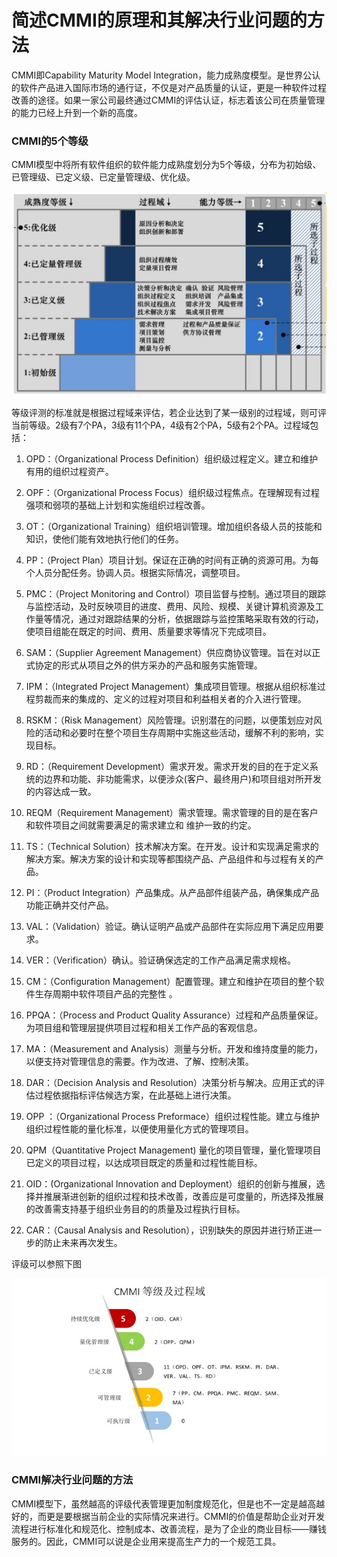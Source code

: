 # 简述CMMI的原理和其解决行业问题的方法

CMMI即Capability Maturity Model Integration，能力成熟度模型。是世界公认的软件产品进入国际市场的通行证，不仅是对产品质量的认证，更是一种软件过程改善的途径。如果一家公司最终通过CMMI的评估认证，标志着该公司在质量管理的能力已经上升到一个新的高度。

### CMMI的5个等级

CMMI模型中将所有软件组织的软件能力成熟度划分为5个等级，分布为初始级、已管理级、已定义级、已定量管理级、优化级。

![image-20200506135802632](./img/image-20200506135802632.png)

等级评测的标准就是根据过程域来评估，若企业达到了某一级别的过程域，则可评当前等级。2级有7个PA，3级有11个PA，4级有2个PA，5级有2个PA。过程域包括：

1. OPD：（Organizational Process Definition）组织级过程定义。建立和维护有用的组织过程资产。

2. OPF：（Organizational Process Focus）组织级过程焦点。在理解现有过程强项和弱项的基础上计划和实施组织过程改善。
3. OT：（Organizational Training）组织培训管理。增加组织各级人员的技能和知识，使他们能有效地执行他们的任务。
4. PP：（Project Plan）项目计划。保证在正确的时间有正确的资源可用。为每个人员分配任务。协调人员。根据实际情况，调整项目。
5. PMC：（Project Monitoring and Control）项目监督与控制。通过项目的跟踪与监控活动，及时反映项目的进度、费用、风险、规模、关键计算机资源及工作量等情况，通过对跟踪结果的分析，依据跟踪与监控策略采取有效的行动，使项目组能在既定的时间、费用、质量要求等情况下完成项目。
6. SAM：（Supplier Agreement Management）供应商协议管理。旨在对以正式协定的形式从项目之外的供方采办的产品和服务实施管理。
7. IPM：（Integrated Project Management）集成项目管理。根据从组织标准过程剪裁而来的集成的、定义的过程对项目和利益相关者的介入进行管理。
8.  RSKM：（Risk Management）风险管理。识别潜在的问题，以便策划应对风险的活动和必要时在整个项目生存周期中实施这些活动，缓解不利的影响，实现目标。
9. RD：（Requirement Development）需求开发。需求开发的目的在于定义系统的边界和功能、非功能需求，以便涉众(客户、最终用户)和项目组对所开发的内容达成一致。
10. REQM（Requirement Management）需求管理。需求管理的目的是在客户和软件项目之间就需要满足的需求建立和 维护一致的约定。
11. TS：（Technical Solution）技术解决方案。在开发。设计和实现满足需求的解决方案。解决方案的设计和实现等都围绕产品、产品组件和与过程有关的产品。
12. PI：（Product Integration）产品集成。从产品部件组装产品，确保集成产品功能正确并交付产品。
13. VAL：（Validation）验证。确认证明产品或产品部件在实际应用下满足应用要求。
14. VER：（Verification）确认。验证确保选定的工作产品满足需求规格。
15. CM：（Configuration Management）配置管理。建立和维护在项目的整个软件生存周期中软件项目产品的完整性 。
16. PPQA：（Process and Product Quality Assurance）过程和产品质量保证。为项目组和管理层提供项目过程和相关工作产品的客观信息。
17. MA：（Measurement and Analysis）测量与分析。开发和维持度量的能力，以便支持对管理信息的需要。作为改进、了解、控制决策。
18.  DAR：（Decision Analysis and Resolution）决策分析与解决。应用正式的评估过程依据指标评估候选方案，在此基础上进行决策。
19. OPP ：（Organizational Process Preformace）组织过程性能。建立与维护组织过程性能的量化标准，以便使用量化方式的管理项目。
20. QPM（Quantitative Project Management) 量化的项目管理，量化管理项目已定义的项目过程，以达成项目既定的质量和过程性能目标。
21. OID：(Organizational Innovation and Deployment）组织的创新与推展，选择并推展渐进创新的组织过程和技术改善，改善应是可度量的，所选择及推展的改善需支持基于组织业务目的的质量及过程执行目标。
22. CAR：（Causal Analysis and Resolution），识别缺失的原因并进行矫正进一步的防止未来再次发生。

评级可以参照下图

![](./img/20170909013956696.jpg)

### CMMI解决行业问题的方法

CMMI模型下，虽然越高的评级代表管理更加制度规范化，但是也不一定是越高越好的，而更是要根据当前企业的实际情况来进行。CMMI的价值是帮助企业对开发流程进行标准化和规范化、控制成本、改善流程，是为了企业的商业目标——赚钱服务的。因此，CMMI可以说是企业用来提高生产力的一个规范工具。